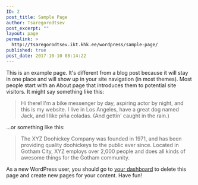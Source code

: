 ```yaml
---
ID: 2
post_title: Sample Page
author: Tsaregorodtsev
post_excerpt: ""
layout: page
permalink: >
  http://tsaregorodtsev.ikt.khk.ee/wordpress/sample-page/
published: true
post_date: 2017-10-10 08:14:22
---
```

This is an example page. It's different from a blog post because it will stay in one place and will show up in your site navigation (in most themes). Most people start with an About page that introduces them to potential site visitors. It might say something like this:

<blockquote>Hi there! I'm a bike messenger by day, aspiring actor by night, and this is my website. I live in Los Angeles, have a great dog named Jack, and I like pi&#241;a coladas. (And gettin' caught in the rain.)</blockquote>

...or something like this:

<blockquote>The XYZ Doohickey Company was founded in 1971, and has been providing quality doohickeys to the public ever since. Located in Gotham City, XYZ employs over 2,000 people and does all kinds of awesome things for the Gotham community.</blockquote>

As a new WordPress user, you should go to <a href="http://tsaregorodtsev.ikt.khk.ee/wordpress/wp-admin/">your dashboard</a> to delete this page and create new pages for your content. Have fun!